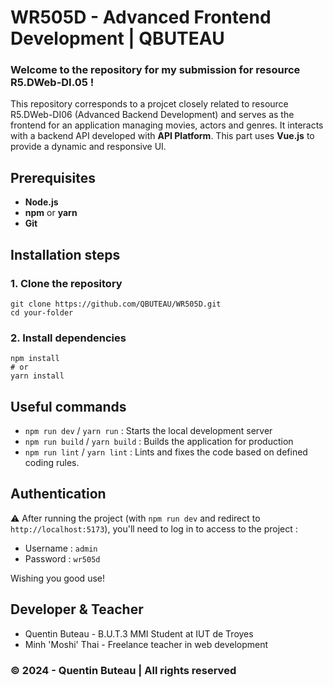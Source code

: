 # WR505D - Advanced Frontend Development | QBUTEAU

### Welcome to the repository for my submission for resource R5.DWeb-DI.05 !
This repository corresponds to a projcet closely related to resource R5.DWeb-DI06 (Advanced Backend Development) and serves as the frontend for an application managing movies, actors and genres. It interacts with a backend API developed with **API Platform**. This part uses **Vue.js** to provide a dynamic and responsive UI.

## Prerequisites
- **Node.js**
- **npm** or **yarn**
- **Git**

## Installation steps
### 1. Clone the repository
```
git clone https://github.com/QBUTEAU/WR505D.git
cd your-folder
```

### 2. Install dependencies
```
npm install
# or
yarn install
```

## Useful commands
- `npm run dev` / `yarn run` : Starts the local development server
- `npm run build` / `yarn build` : Builds the application for production
- `npm run lint` / `yarn lint` : Lints and fixes the code based on defined coding rules.

## Authentication
⚠️ After running the project (with `npm run dev` and redirect to `http://localhost:5173`), you'll need to log in to access to the project :
- Username : `admin`
- Password : `wr505d`

Wishing you good use!

## Developer & Teacher
- Quentin Buteau - B.U.T.3 MMI Student at IUT de Troyes
- Minh 'Moshi' Thai - Freelance teacher in web development

### &copy; 2024 - Quentin Buteau | All rights reserved

